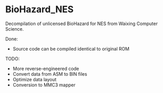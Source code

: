 # BioHazard_NES
Decompilation of unlicensed BioHazard for NES from Waixing Computer Science.

Done:
- Source code can be compiled identical to original ROM

TODO:
- More reverse-engineered code
- Convert data from ASM to BIN files
- Optimize data layout
- Conversion to MMC3 mapper
